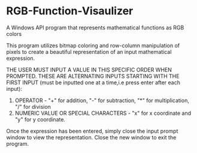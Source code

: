 # RGB-Function-Visaulizer
A Windows API program that represents mathematical functions as RGB colors

This program utilizes bitmap coloring and row-column manipulation of pixels to create a beautiful representation of an input mathematical expression. 

THE USER MUST INPUT A VALUE IN THIS SPECIFIC ORDER WHEN PROMPTED. THESE ARE ALTERNATING INPUTS STARTING WITH THE FIRST INPUT (must be inputted one at a time,i.e press enter after each input):
1) OPERATOR - "+" for addition, "-" for subtraction, "*" for multiplication, "/" for division
2) NUMERIC VALUE OR SPECIAL CHARACTERS - "x" for x coordinate and "y" for y coordinate.

Once the expression has been entered, simply close the input prompt window to view the representation. Close the new window to exit the program.

